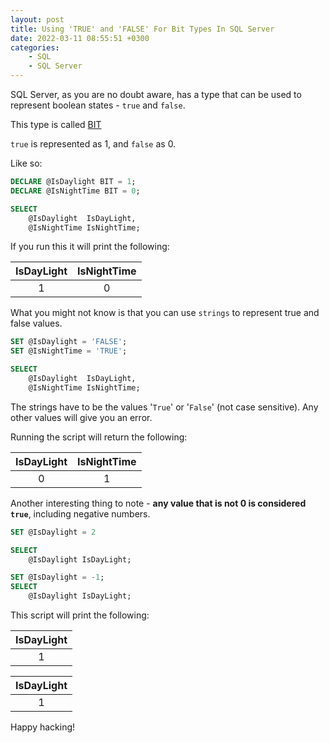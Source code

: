 ```yaml
---
layout: post
title: Using 'TRUE' and 'FALSE' For Bit Types In SQL Server
date: 2022-03-11 08:55:51 +0300
categories:
    - SQL
    - SQL Server
---
```

SQL Server, as you are no doubt aware, has a type that can be used to represent boolean states - `true` and `false`.

This type is called [BIT](https://docs.microsoft.com/en-us/sql/t-sql/data-types/bit-transact-sql?view=sql-server-ver15)

`true` is represented as 1, and `false` as 0.

Like so:

```sql
DECLARE @IsDaylight BIT = 1;
DECLARE @IsNightTime BIT = 0;

SELECT
    @IsDaylight  IsDayLight,
    @IsNightTime IsNightTime;
```

If you run this it will print the following:

| IsDayLight    | IsNightTime |
|:---------------:|:----------------:|
| 1 | 0 |

What you might not know is that you can use `strings` to represent true and false values.

```sql
SET @IsDaylight = 'FALSE';
SET @IsNightTime = 'TRUE';

SELECT
    @IsDaylight  IsDayLight,
    @IsNightTime IsNightTime;
```

The strings have to be the values '`True`' or '`False`' (not case sensitive). Any other values will give you an error.

Running the script will return the following:

| IsDayLight    | IsNightTime |
|:---------------:|:----------------:|
| 0 | 1 |

Another interesting thing to note - **any value that is not 0 is considered `true`**, including negative numbers.

```sql
SET @IsDaylight = 2

SELECT
    @IsDaylight IsDayLight;

SET @IsDaylight = -1;
SELECT
    @IsDaylight IsDayLight;
```

This script will print the following:

| IsDayLight    |
|:---------------:|
| 1 |


| IsDayLight    |
|:---------------:|
| 1 |

Happy hacking!